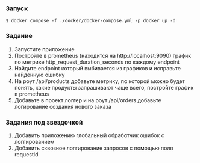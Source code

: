 ### Запуск

```shell
$ docker compose -f ./docker/docker-compose.yml -p docker up -d
```

### Задание

1. Запустите приложение
2. Постройте в prometheus (находится на http://localhost:9090) график по метрике http_request_duration_seconds по каждому endpoint
3. Найдите endpoint который выбивается из графиков и исправьте найденную ошибку
4. На роут /api/products добавьте метрику, по которой можно будет понять, какие продукты запрашивают чаще всего, постройте график в prometheus
5. Добавьте в проект логгер и на роут /api/orders добавьте логирование создания нового заказа

### Задания под звездочкой 

1. Добавить приложению глобальный обработчик ошибок с логгированием
2. Добавить сквозное логгирование запросов с помощью поля requestId